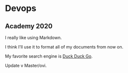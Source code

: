 # Devops

## Academy 2020

I really like using Markdown.

I think I'll use it to format all of my documents from now on.

My favorite search engine is [Duck Duck Go](https://duckduckgo.com).


Update v Master/ovi.
